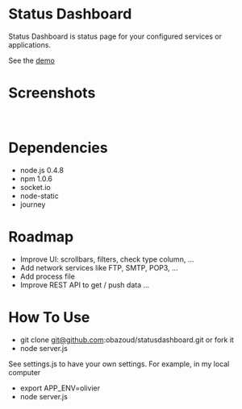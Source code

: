 Status Dashboard
=======

Status Dashboard is status page for your configured services or applications.

See the [demo](http://statusdashboard.nodester.com)

Screenshots
=======

<img src="http://bazoud.free.fr/wp-content/uploads/ssd1.png" alt="">

<img src="http://bazoud.free.fr/wp-content/uploads/ssd1.png" alt="">


Dependencies
=======

* node.js 0.4.8
* npm 1.0.6
* socket.io
* node-static
* journey


Roadmap
=======
* Improve UI: scrollbars, filters, check type column, ...
* Add network services like FTP, SMTP, POP3, ...
* Add process file
* Improve REST API to get / push data
...

How To Use
=======

* git clone git@github.com:obazoud/statusdashboard.git
or fork it
* node server.js

See settings.js to have your own settings. For example, in my local computer
* export APP_ENV=olivier
* node server.js

